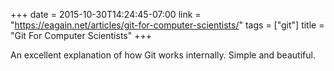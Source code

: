 +++
date = 2015-10-30T14:24:45-07:00
link = "https://eagain.net/articles/git-for-computer-scientists/"
tags = ["git"]
title = "Git For Computer Scientists"
+++

An excellent explanation of how Git works internally. Simple and beautiful.
